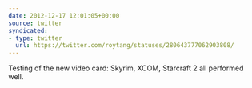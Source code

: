 ```yaml
---
date: 2012-12-17 12:01:05+00:00
source: twitter
syndicated:
- type: twitter
  url: https://twitter.com/roytang/statuses/280643777062903808/
---
```


Testing of the new video card: Skyrim, XCOM, Starcraft 2 all performed well.